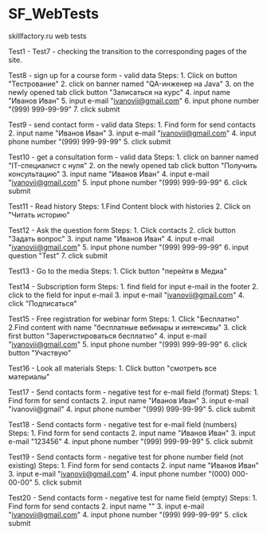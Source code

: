 # SF_WebTests
skillfactory.ru web tests

Test1 - Test7  - checking the transition to the corresponding pages of the site.

Test8 - sign up for a course form - valid data
    Steps:
    1. Click on button "Тестрование"
    2. click on banner named "QA-инженер на Java"
    3. on the newly opened tab click button "Записаться на курс"
    4. input name "Иванов Иван"
    5. input e-mail "ivanovii@gmail.com"
    6. input phone number "(999) 999-99-99"
    7. click submit

 Test9 - send contact form - valid data
    Steps:
    1. Find form for send contacts
    2. input name "Иванов Иван"
    3. input e-mail "ivanovii@gmail.com"
    4. input phone number "(999) 999-99-99"
    5. click submit

 Test10 - get a consultation form - valid data
    Steps:
     1. click on banner named "IT-специалист с нуля"
     2. on the newly opened tab click button "Получить консультацию"
     3. input name "Иванов Иван"
     4. input e-mail "ivanovii@gmail.com"
     5. input phone number "(999) 999-99-99"
     6. click submit

 Test11 - Read history
    Steps:
     1.Find Content block with histories
     2. Click on "Читать историю"


 Test12 - Ask the question form
    Steps:
     1. Click contacts
     2. click button "Задать вопрос"
     3. input name "Иванов Иван"
     4. input e-mail "ivanovii@gmail.com"
     5. input phone number "(999) 999-99-99"
     6. input question "Test"
     7. click submit

 Test13 - Go to the media
     Steps:
    1. Click button "перейти в Медиа"

 Test14 - Subscription form
    Steps:
    1. find field for input e-mail in the footer
    2. click to the field for input e-mail
    3. input e-mail "ivanovii@gmail.com"
    4. click "Подписаться"

 Test15 - Free registration for webinar form
    Steps:
    1. Click "Бесплатно"
    2.Find content with name "бесплатные вебинары и интенсивы"
    3. click first button "Зарегистироваться бесплатно"
    4. input e-mail "ivanovii@gmail.com"
    5. input phone number "(999) 999-99-99"
    6. click button "Участвую"


  Test16 - Look all materials
     Steps:
    1. Click button "смотреть все материалы"

  Test17 - Send contacts form - negative test for e-mail field (format)
    Steps:
      1. Find form for send contacts
      2. input name "Иванов Иван"
      3. input e-mail "ivanovii@gmail"
      4. input phone number "(999) 999-99-99"
      5. click submit

  Test18 - Send contacts form - negative test for e-mail field (numbers)
    Steps:
      1. Find form for send contacts
      2. input name "Иванов Иван"
      3. input e-mail "123456"
      4. input phone number "(999) 999-99-99"
      5. click submit

Test19 - Send contacts form - negative test for phone number field (not existing)
    Steps:
      1. Find form for send contacts
      2. input name "Иванов Иван"
      3. input e-mail "ivanovii@gmail.com"
      4. input phone number "(000) 000-00-00"
      5. click submit


Test20 - Send contacts form - negative test for name field (empty)
     Steps:
       1. Find form for send contacts
       2. input name ""
       3. input e-mail "ivanovii@gmail.com"
       4. input phone number "(999) 999-99-99"
       5. click submit
